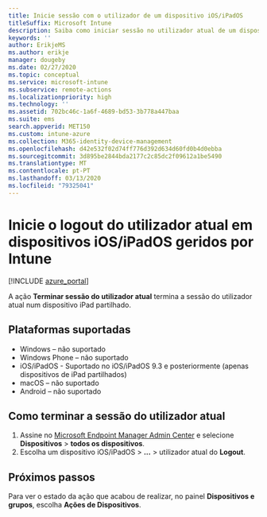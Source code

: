 ```yaml
---
title: Inicie sessão com o utilizador de um dispositivo iOS/iPadOS
titleSuffix: Microsoft Intune
description: Saiba como iniciar sessão no utilizador atual de um dispositivo iOS/iPadOS com Intune."
keywords: ''
author: ErikjeMS
ms.author: erikje
manager: dougeby
ms.date: 02/27/2020
ms.topic: conceptual
ms.service: microsoft-intune
ms.subservice: remote-actions
ms.localizationpriority: high
ms.technology: ''
ms.assetid: 702bc46c-1a6f-4689-bd53-3b778a447baa
ms.suite: ems
search.appverid: MET150
ms.custom: intune-azure
ms.collection: M365-identity-device-management
ms.openlocfilehash: d42e532f02d74ff776d392d634d60fd0b4d0ebba
ms.sourcegitcommit: 3d895be2844bda2177c2c85dc2f09612a1be5490
ms.translationtype: MT
ms.contentlocale: pt-PT
ms.lasthandoff: 03/13/2020
ms.locfileid: "79325041"
---
```

# <a name="logout-the-current-user-on-intune-managed-iosipados-devices"></a>Inicie o logout do utilizador atual em dispositivos iOS/iPadOS geridos por Intune


[!INCLUDE [azure_portal](../includes/azure_portal.md)]

A ação **Terminar sessão do utilizador atual** termina a sessão do utilizador atual num dispositivo iPad partilhado. 

## <a name="supported-platforms"></a>Plataformas suportadas

- Windows – não suportado
- Windows Phone – não suportado
- iOS/iPadOS - Suportado no iOS/iPadOS 9.3 e posteriormente (apenas dispositivos de iPad partilhados)
- macOS – não suportado
- Android – não suportado

## <a name="how-to-log-out-the-current-user"></a>Como terminar a sessão do utilizador atual

1. Assine no [Microsoft Endpoint Manager Admin Center](https://go.microsoft.com/fwlink/?linkid=2109431) e selecione **Dispositivos** > **todos os dispositivos**.
2. Escolha um dispositivo iOS/iPadOS > **...**  > utilizador atual do **Logout**.

## <a name="next-steps"></a>Próximos passos

Para ver o estado da ação que acabou de realizar, no painel **Dispositivos e grupos**, escolha **Ações de Dispositivos**.
